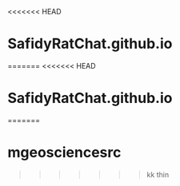 <<<<<<< HEAD
# SafidyRatChat.github.io
=======
<<<<<<< HEAD
# SafidyRatChat.github.io
=======
# mgeosciencesrc
>>>>>>> kk
>>>>>>> thin
